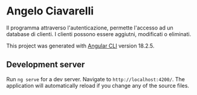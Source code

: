# Angelo Ciavarelli
Il programma attraverso l'autenticazione, permette l'accesso ad un database di clienti.
I clienti possono essere aggiutni, modificati o eliminati.






This project was generated with [Angular CLI](https://github.com/angular/angular-cli) version 18.2.5.

## Development server

Run `ng serve` for a dev server. Navigate to `http://localhost:4200/`. The application will automatically reload if you change any of the source files.
